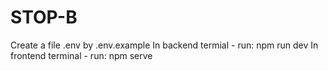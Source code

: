 # STOP-B
Create a file .env by .env.example
In backend termial - run: npm run dev
In frontend terminal - run: npm serve

